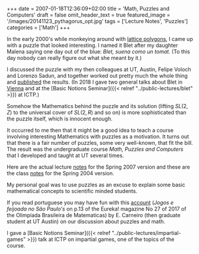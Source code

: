 +++
date = 2007-01-18T12:36:09+02:00
title = 'Math, Puzzles and Computers'
draft = false
omit_header_text = true
featured_image = '/images/20141123_pythagorus_opt.jpg'
tags = ['Lecture Notes', 'Puzzles']
categories = ['Math']
+++

In the early 2000's while monkeying around with [lattice
polygons](/pdf/12-polygons.pdf), I came up with a puzzle that looked
interesting.  I named it Blet after my daughter Malena saying one day
out of the blue: *Blet, suena como un tomat*.  (To this day nobody can
really figure out what she meant by it.)

I discussed the puzzle with my then colleagues at UT, Austin, Felipe
Voloch and Lorenzo Sadun, and together worked out pretty much the
whole thing and [published](/pdf/blet.pdf) the results. (In
2018 I gave two general talks about Blet in
[Vienna](/pdf/2018-blet.pdf) and at the [Basic Notions Seminar]({{<
relref "../public-lectures/blet" >}}) at ICTP.)

Somehow the Mathematics behind the puzzle and its solution (lifting
$SL(2,Z)$ to the universal cover of $SL(2,R)$ and so on) is more
sophisticated than the puzzle itself, which is innocent enough. 

It occurred to me then that it might be a good idea to teach a course
involving interesting Mathematics with puzzles as a motivation. It
turns out that there is a fair number of puzzles, some very
well-known, that fit the bill. The result was the undergraduate course
*Math, Puzzles and Computers* that I developed and taught at UT
several times.

Here are the actual lecture
[notes](/pdf/S07/2007-math-puzzles-and-computers.pdf) for the Spring
2007 version and these are the class
[notes](/pdf/S04/2004-math-puzzles-computers.pdf) for the Spring 2004
version.

My personal goal was to use puzzles as an excuse to explain
some basic mathematical concepts to scientific minded students.

If you read portuguese you may have fun with this
[account](https://www.obm.org.br/content/uploads/2017/01/eureka_27.pdf)
(*Jogos e feijoada no São Paulo's* on p.13 of the Eureka! magazine No
27 of 2017 of the Olimpíada Brasileira de Matematicas) by E. Carneiro
(then graduate student at UT Austin) on our discussion about puzzles
and math.

I gave a [Basic Notions Seminar]({{< relref
"../public-lectures/impartial-games" >}}) talk at ICTP on impartial
games, one of the topics of the course.
